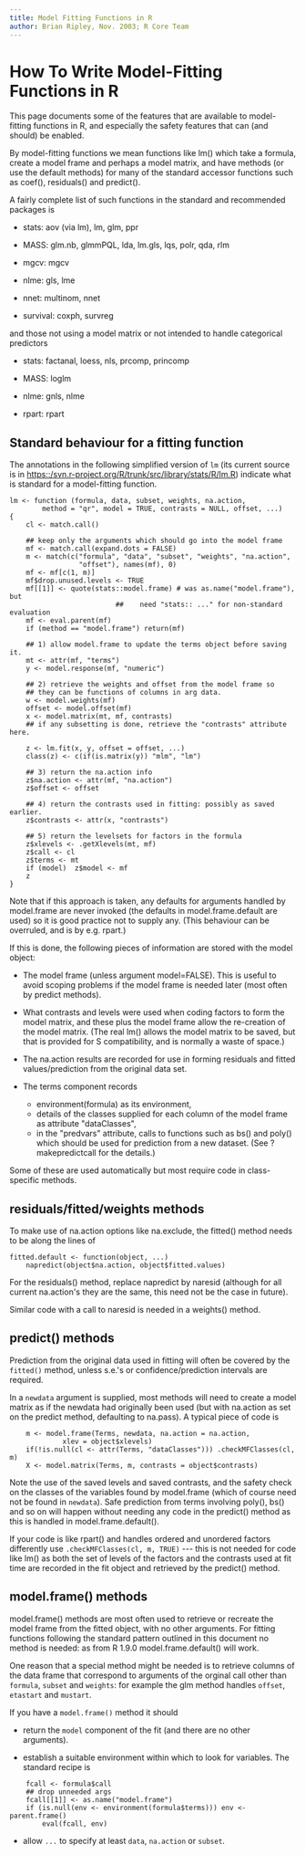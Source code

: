 ```yaml
---
title: Model Fitting Functions in R
author: Brian Ripley, Nov. 2003; R Core Team
---
```

How To Write Model-Fitting Functions in R
=========================================

This page documents some of the features that are available to
model-fitting functions in R, and especially the safety features that
can (and should) be enabled.

By model-fitting functions we mean functions like lm() which take a
formula, create a model frame and perhaps a model matrix, and have
methods (or use the default methods) for many of the standard accessor
functions such as coef(), residuals() and predict().

A fairly complete list of such functions in the standard and
recommended packages is

- stats: aov (via lm), lm, glm, ppr

- MASS: glm.nb, glmmPQL, lda, lm.gls, lqs, polr, qda, rlm
- mgcv: mgcv
- nlme: gls, lme
- nnet: multinom, nnet
- survival: coxph, survreg

and those not using a model matrix or not intended to handle
categorical predictors

- stats: factanal, loess, nls, prcomp, princomp

- MASS: loglm
- nlme: gnls, nlme
- rpart: rpart


Standard behaviour for a fitting function
-----------------------------------------

The annotations in the following simplified version of `lm` (its current
source is in <https::/svn.r-project.org/R/trunk/src/library/stats/R/lm.R>) indicate
what is standard for a model-fitting function.

```{r}
lm <- function (formula, data, subset, weights, na.action,
		method = "qr", model = TRUE, contrasts = NULL, offset, ...)
{
    cl <- match.call()

    ## keep only the arguments which should go into the model frame
    mf <- match.call(expand.dots = FALSE)
    m <- match(c("formula", "data", "subset", "weights", "na.action",
                 "offset"), names(mf), 0)
    mf <- mf[c(1, m)]
    mf$drop.unused.levels <- TRUE
    mf[[1]] <- quote(stats::model.frame) # was as.name("model.frame"), but
                          ##    need "stats:: ..." for non-standard evaluation
    mf <- eval.parent(mf)
    if (method == "model.frame") return(mf)

    ## 1) allow model.frame to update the terms object before saving it.
    mt <- attr(mf, "terms")
    y <- model.response(mf, "numeric")

    ## 2) retrieve the weights and offset from the model frame so
    ## they can be functions of columns in arg data.
    w <- model.weights(mf)
    offset <- model.offset(mf)
    x <- model.matrix(mt, mf, contrasts)
    ## if any subsetting is done, retrieve the "contrasts" attribute here.

    z <- lm.fit(x, y, offset = offset, ...)
    class(z) <- c(if(is.matrix(y)) "mlm", "lm")

    ## 3) return the na.action info
    z$na.action <- attr(mf, "na.action")
    z$offset <- offset

    ## 4) return the contrasts used in fitting: possibly as saved earlier.
    z$contrasts <- attr(x, "contrasts")

    ## 5) return the levelsets for factors in the formula
    z$xlevels <- .getXlevels(mt, mf)
    z$call <- cl
    z$terms <- mt
    if (model)	z$model <- mf
    z
}
```

Note that if this approach is taken, any defaults for arguments
handled by model.frame are never invoked (the defaults in
model.frame.default are used) so it is good practice not to supply
any.  (This behaviour can be overruled, and is by e.g. rpart.)

If this is done, the following pieces of information are stored with
the model object:

* The model frame (unless argument model=FALSE).  This is useful to
  avoid scoping problems if the model frame is needed later (most
  often by predict methods).

* What contrasts and levels were used when coding factors to form the
  model matrix, and these plus the model frame allow the re-creation
  of the model matrix.  (The real lm() allows the model matrix to be
  saved, but that is provided for S compatibility, and is normally a
  waste of space.)

* The na.action results are recorded for use in forming residuals and
  fitted values/prediction from the original data set.

* The terms component records
  - environment(formula) as its environment,
  - details of the classes supplied for each column of the model frame
    as attribute "dataClasses",
  - in the "predvars" attribute, calls to functions such as bs() and
    poly() which should be used for prediction from a new dataset.
    (See ?makepredictcall for the details.)

Some of these are used automatically but most require code in
class-specific methods.


residuals/fitted/weights methods
--------------------------------

To make use of na.action options like na.exclude, the fitted() method
needs to be along the lines of
```
fitted.default <- function(object, ...)
    napredict(object$na.action, object$fitted.values)
```
For the residuals() method, replace napredict by naresid (although for
all current na.action's they are the same, this need not be the case
in future).

Similar code with a call to naresid is needed in a weights() method.


predict() methods
-----------------

Prediction from the original data used in fitting will often be
covered by the `fitted()` method, unless s.e.'s or confidence/prediction
intervals are required.

In a `newdata` argument is supplied, most methods will need to create
a model matrix as if the newdata had originally been used (but with
na.action as set on the predict method, defaulting to na.pass).
A typical piece of code is

```
    m <- model.frame(Terms, newdata, na.action = na.action,
		     xlev = object$xlevels)
    if(!is.null(cl <- attr(Terms, "dataClasses"))) .checkMFClasses(cl, m)
    X <- model.matrix(Terms, m, contrasts = object$contrasts)
```

Note the use of the saved levels and saved contrasts, and the safety
check on the classes of the variables found by model.frame (which of
course need not be found in `newdata`).  Safe prediction from terms
involving poly(), bs() and so on will happen without needing any code
in the predict() method as this is handled in model.frame.default().

If your code is like rpart() and handles ordered and unordered factors
differently use `.checkMFClasses(cl, m, TRUE)` --- this is not needed
for code like lm() as both the set of levels of the factors and the
contrasts used at fit time are recorded in the fit object and
retrieved by the predict() method.


model.frame() methods
---------------------

model.frame() methods are most often used to retrieve or recreate the
model frame from the fitted object, with no other arguments.  For
fitting functions following the standard pattern outlined in this
document no method is needed: as from R 1.9.0 model.frame.default()
will work.

One reason that a special method might be needed is to retrieve
columns of the data frame that correspond to arguments of the orginal
call other than `formula`, `subset` and `weights`: for example the glm
method handles `offset`, `etastart` and `mustart`.

If you have a `model.frame()` method it should

* return the `model` component of the fit (and there are no other arguments).

* establish a suitable environment within which to look for variables.
  The standard recipe is

```
    fcall <- formula$call
    ## drop unneeded args
    fcall[[1]] <- as.name("model.frame")
	if (is.null(env <- environment(formula$terms))) env <- parent.frame()
        eval(fcall, env)
```

* allow `...` to specify at least `data`, `na.action` or `subset`.
